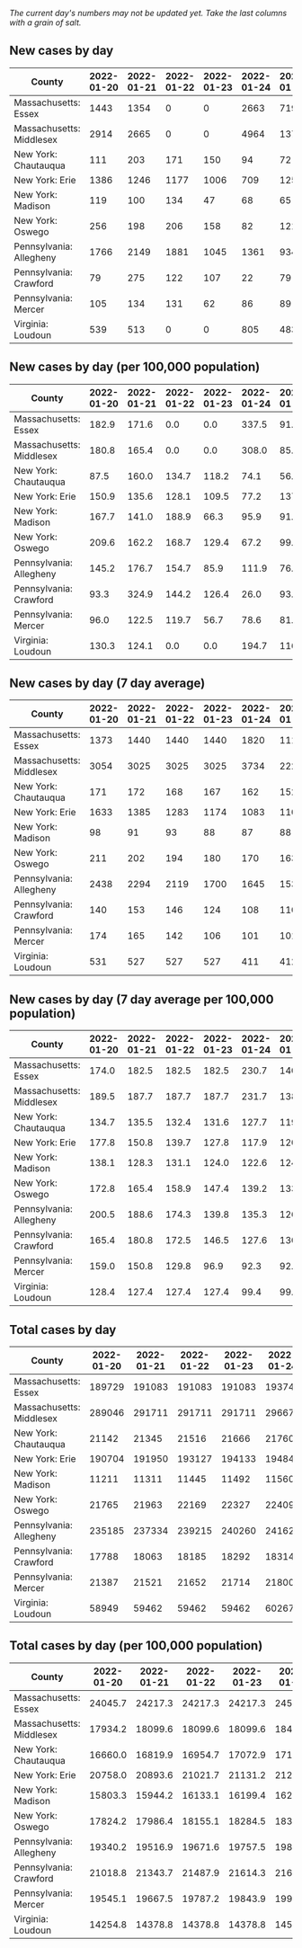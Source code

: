_The current day's numbers may not be updated yet. Take the last columns with a grain of salt._
## New cases by day

| County | 2022-01-20 | 2022-01-21 | 2022-01-22 | 2022-01-23 | 2022-01-24 | 2022-01-25 | 2022-01-26 |
| --- | --- | --- | --- | --- | --- | --- | --- |
| Massachusetts: Essex | 1443 | 1354 | 0 | 0 | 2663 | 719 |  |
| Massachusetts: Middlesex | 2914 | 2665 | 0 | 0 | 4964 | 1375 |  |
| New York: Chautauqua | 111 | 203 | 171 | 150 | 94 | 72 |  |
| New York: Erie | 1386 | 1246 | 1177 | 1006 | 709 | 1259 |  |
| New York: Madison | 119 | 100 | 134 | 47 | 68 | 65 |  |
| New York: Oswego | 256 | 198 | 206 | 158 | 82 | 121 |  |
| Pennsylvania: Allegheny | 1766 | 2149 | 1881 | 1045 | 1361 | 934 |  |
| Pennsylvania: Crawford | 79 | 275 | 122 | 107 | 22 | 79 |  |
| Pennsylvania: Mercer | 105 | 134 | 131 | 62 | 86 | 89 |  |
| Virginia: Loudoun | 539 | 513 | 0 | 0 | 805 | 483 |  |

## New cases by day (per 100,000 population)

| County | 2022-01-20 | 2022-01-21 | 2022-01-22 | 2022-01-23 | 2022-01-24 | 2022-01-25 | 2022-01-26 |
| --- | --- | --- | --- | --- | --- | --- | --- |
| Massachusetts: Essex | 182.9 | 171.6 | 0.0 | 0.0 | 337.5 | 91.1 |  |
| Massachusetts: Middlesex | 180.8 | 165.4 | 0.0 | 0.0 | 308.0 | 85.3 |  |
| New York: Chautauqua | 87.5 | 160.0 | 134.7 | 118.2 | 74.1 | 56.7 |  |
| New York: Erie | 150.9 | 135.6 | 128.1 | 109.5 | 77.2 | 137.0 |  |
| New York: Madison | 167.7 | 141.0 | 188.9 | 66.3 | 95.9 | 91.6 |  |
| New York: Oswego | 209.6 | 162.2 | 168.7 | 129.4 | 67.2 | 99.1 |  |
| Pennsylvania: Allegheny | 145.2 | 176.7 | 154.7 | 85.9 | 111.9 | 76.8 |  |
| Pennsylvania: Crawford | 93.3 | 324.9 | 144.2 | 126.4 | 26.0 | 93.3 |  |
| Pennsylvania: Mercer | 96.0 | 122.5 | 119.7 | 56.7 | 78.6 | 81.3 |  |
| Virginia: Loudoun | 130.3 | 124.1 | 0.0 | 0.0 | 194.7 | 116.8 |  |

## New cases by day (7 day average)

| County | 2022-01-20 | 2022-01-21 | 2022-01-22 | 2022-01-23 | 2022-01-24 | 2022-01-25 | 2022-01-26 |
| --- | --- | --- | --- | --- | --- | --- | --- |
| Massachusetts: Essex | 1373 | 1440 | 1440 | 1440 | 1820 | 1112 |  |
| Massachusetts: Middlesex | 3054 | 3025 | 3025 | 3025 | 3734 | 2226 |  |
| New York: Chautauqua | 171 | 172 | 168 | 167 | 162 | 152 |  |
| New York: Erie | 1633 | 1385 | 1283 | 1174 | 1083 | 1102 |  |
| New York: Madison | 98 | 91 | 93 | 88 | 87 | 88 |  |
| New York: Oswego | 211 | 202 | 194 | 180 | 170 | 163 |  |
| Pennsylvania: Allegheny | 2438 | 2294 | 2119 | 1700 | 1645 | 1535 |  |
| Pennsylvania: Crawford | 140 | 153 | 146 | 124 | 108 | 110 |  |
| Pennsylvania: Mercer | 174 | 165 | 142 | 106 | 101 | 101 |  |
| Virginia: Loudoun | 531 | 527 | 527 | 527 | 411 | 412 |  |

## New cases by day (7 day average per 100,000 population)

| County | 2022-01-20 | 2022-01-21 | 2022-01-22 | 2022-01-23 | 2022-01-24 | 2022-01-25 | 2022-01-26 |
| --- | --- | --- | --- | --- | --- | --- | --- |
| Massachusetts: Essex | 174.0 | 182.5 | 182.5 | 182.5 | 230.7 | 140.9 |  |
| Massachusetts: Middlesex | 189.5 | 187.7 | 187.7 | 187.7 | 231.7 | 138.1 |  |
| New York: Chautauqua | 134.7 | 135.5 | 132.4 | 131.6 | 127.7 | 119.8 |  |
| New York: Erie | 177.8 | 150.8 | 139.7 | 127.8 | 117.9 | 120.0 |  |
| New York: Madison | 138.1 | 128.3 | 131.1 | 124.0 | 122.6 | 124.0 |  |
| New York: Oswego | 172.8 | 165.4 | 158.9 | 147.4 | 139.2 | 133.5 |  |
| Pennsylvania: Allegheny | 200.5 | 188.6 | 174.3 | 139.8 | 135.3 | 126.2 |  |
| Pennsylvania: Crawford | 165.4 | 180.8 | 172.5 | 146.5 | 127.6 | 130.0 |  |
| Pennsylvania: Mercer | 159.0 | 150.8 | 129.8 | 96.9 | 92.3 | 92.3 |  |
| Virginia: Loudoun | 128.4 | 127.4 | 127.4 | 127.4 | 99.4 | 99.6 |  |

## Total cases by day

| County | 2022-01-20 | 2022-01-21 | 2022-01-22 | 2022-01-23 | 2022-01-24 | 2022-01-25 | 2022-01-26 |
| --- | --- | --- | --- | --- | --- | --- | --- |
| Massachusetts: Essex | 189729 | 191083 | 191083 | 191083 | 193746 | 194465 |  |
| Massachusetts: Middlesex | 289046 | 291711 | 291711 | 291711 | 296675 | 298050 |  |
| New York: Chautauqua | 21142 | 21345 | 21516 | 21666 | 21760 | 21832 |  |
| New York: Erie | 190704 | 191950 | 193127 | 194133 | 194842 | 196101 |  |
| New York: Madison | 11211 | 11311 | 11445 | 11492 | 11560 | 11625 |  |
| New York: Oswego | 21765 | 21963 | 22169 | 22327 | 22409 | 22530 |  |
| Pennsylvania: Allegheny | 235185 | 237334 | 239215 | 240260 | 241621 | 242555 |  |
| Pennsylvania: Crawford | 17788 | 18063 | 18185 | 18292 | 18314 | 18393 |  |
| Pennsylvania: Mercer | 21387 | 21521 | 21652 | 21714 | 21800 | 21889 |  |
| Virginia: Loudoun | 58949 | 59462 | 59462 | 59462 | 60267 | 60750 |  |

## Total cases by day (per 100,000 population)

| County | 2022-01-20 | 2022-01-21 | 2022-01-22 | 2022-01-23 | 2022-01-24 | 2022-01-25 | 2022-01-26 |
| --- | --- | --- | --- | --- | --- | --- | --- |
| Massachusetts: Essex | 24045.7 | 24217.3 | 24217.3 | 24217.3 | 24554.8 | 24646.0 |  |
| Massachusetts: Middlesex | 17934.2 | 18099.6 | 18099.6 | 18099.6 | 18407.6 | 18492.9 |  |
| New York: Chautauqua | 16660.0 | 16819.9 | 16954.7 | 17072.9 | 17147.0 | 17203.7 |  |
| New York: Erie | 20758.0 | 20893.6 | 21021.7 | 21131.2 | 21208.4 | 21345.4 |  |
| New York: Madison | 15803.3 | 15944.2 | 16133.1 | 16199.4 | 16295.2 | 16386.9 |  |
| New York: Oswego | 17824.2 | 17986.4 | 18155.1 | 18284.5 | 18351.6 | 18450.7 |  |
| Pennsylvania: Allegheny | 19340.2 | 19516.9 | 19671.6 | 19757.5 | 19869.4 | 19946.2 |  |
| Pennsylvania: Crawford | 21018.8 | 21343.7 | 21487.9 | 21614.3 | 21640.3 | 21733.7 |  |
| Pennsylvania: Mercer | 19545.1 | 19667.5 | 19787.2 | 19843.9 | 19922.5 | 20003.8 |  |
| Virginia: Loudoun | 14254.8 | 14378.8 | 14378.8 | 14378.8 | 14573.5 | 14690.3 |  |
